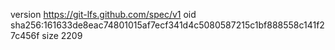version https://git-lfs.github.com/spec/v1
oid sha256:161633de8eac74801015af7ecf341d4c5080587215c1bf888558c141f27c456f
size 2209
